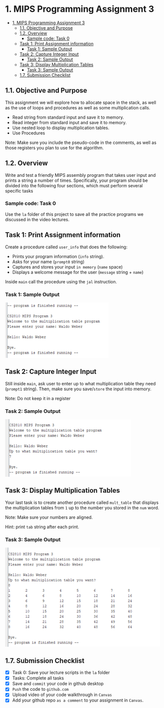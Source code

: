 # 1. MIPS Programming Assignment 3

- [1. MIPS Programming Assignment 3](#1-mips-programming-assignment-3)
	- [1.1. Objective and Purpose](#11-objective-and-purpose)
	- [1.2. Overview](#12-overview)
		- [Sample code: Task 0](#sample-code-task-0)
	- [Task 1: Print Assignment information](#task-1-print-assignment-information)
		- [Task 1: Sample Output](#task-1-sample-output)
	- [Task 2: Capture Integer Input](#task-2-capture-integer-input)
		- [Task 2: Sample Output](#task-2-sample-output)
	- [Task 3: Display Multiplication Tables](#task-3-display-multiplication-tables)
		- [Task 3: Sample Output](#task-3-sample-output)
	- [1.7. Submission Checklist](#17-submission-checklist)

## 1.1. Objective and Purpose

This assignment we will explore how to allocate space in the stack, as well as the use of loops and procedures as well as some multiplication calls. 
- Read string from standard input and save it to memory.
- Read integer from standard input and save it to memory.
- Use nested loop to display multiplication tables.
- Use Procedures


Note: Make sure you include the pseudo-code in the comments, as well as those registers you
plan to use for the algorithm. 

## 1.2. Overview

Write and test a friendly MIPS assembly program that takes user input and prints a string a
number of times. Specifically, your program should be divided into the following four sections,
which must perform several specific tasks

###  Sample code: Task 0

Use the `la` folder of this project to save all the practice programs we discussed in the video lectures.


## Task 1: Print Assignment information

Create a procedure called `user_info` that does the following: 

- Prints your program information (`info` string).
- Asks for your name (`prompt0` string)
- Captures and stores your input `in memory`  (`name` space) 
- Displays a welcome message for the user (`message` string + `name`)

Inside `main` call the procedure using the `jal` instruction. 

### Task 1: Sample Output

![task1](images/task1.png)

## Task 2: Capture Integer Input

Still inside `main`, ask user to enter up to what multiplication table they need (`prompt1` string). Then, make sure you save/`store` the input into memory. 

Note: Do not keep it in a register

### Task 2: Sample Output

![task1](images/task2_1.png)

## Task 3: Display Multiplication Tables

Your last task is to create another procedure called `mult_table` that displays the multiplication tables from `1` up to the number you stored in the `num` word. 

Note: Make sure your numbers are aligned. 

Hint: print `tab` string after each print.


### Task 3: Sample Output

![task1](images/task2_2.png)


## 1.7. Submission Checklist

- [x] Task 0: Save your lecture scripts in the `la` folder
- [x] Tasks: Complete all tasks
- [x] Save and `commit` your code in github desktop
- [x] `Push` the code to `github.com`
- [x] Upload video of your code walkthrough in `Canvas`
- [x] Add your github repo `as a comment` to your assignment in `Canvas`.

